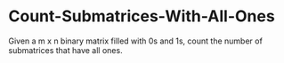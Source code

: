 # Count-Submatrices-With-All-Ones
Given a m x n binary matrix filled with 0s and 1s, count the number of submatrices that have all ones.
